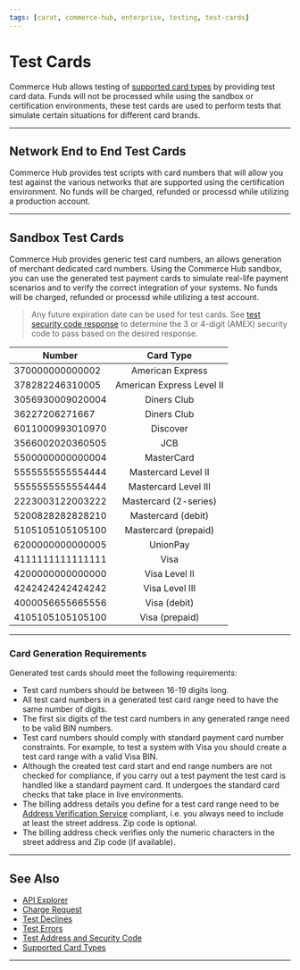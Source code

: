 ```yaml
---
tags: [carat, commerce-hub, enterprise, testing, test-cards]
---
```


# Test Cards

Commerce Hub allows testing of [supported card types](?path=docs/Resources/Master-Data/Card-Type.md) by providing test card data. Funds will not be processed while using the sandbox or certification environments, these test cards are used to perform tests that simulate certain situations for different card brands.

---

## Network End to End Test Cards

Commerce Hub provides test scripts with card numbers that will allow you test against the various networks that are supported using the certification environment. No funds will be charged, refunded or processd while utilizing a production account. 

<!-- 
Will our system automatically submit the void on the test card or will the merchant have to manually void the transaction?
Will we support 3-D secure?
Can we simulate payments in another country?
 --> 

---

## Sandbox Test Cards

Commerce Hub provides generic test card numbers, an allows generation of merchant dedicated card numbers. Using the Commerce Hub sandbox, you can use the generated test payment cards to simulate real-life payment scenarios and to verify the correct integration of your systems. No funds will be charged, refunded or processd while utilizing a test account. 


<!-- theme: info -->
>Any future expiration date can be used for test cards. See [test security code response](?path=docs/Resources/Guides/Testing/Test-Address-Security.md) to determine the 3 or 4-digit (AMEX) security code to pass based on the desired response.

| Number | Card Type |
| -------- | :--: |
| 370000000000002 |American Express |
| 378282246310005 |	American Express Level II |
| 3056930009020004 |	Diners Club |
| 36227206271667 |	Diners Club |
| 6011000993010970 |Discover |
| 3566002020360505 |	JCB |
| 5500000000000004 | MasterCard |
| 5555555555554444 |	Mastercard Level II |
| 5555555555554444 |	Mastercard Level III |
| 2223003122003222 |	Mastercard (2-series) |
| 5200828282828210 |	Mastercard (debit) |
| 5105105105105100 |	Mastercard (prepaid) |
| 6200000000000005 |	UnionPay |
| 4111111111111111 | Visa |
| 4200000000000000 | Visa Level II |
| 4242424242424242 |	Visa Level III |
| 4000056655665556 |	Visa (debit)|
| 4105105105105100 |	Visa (prepaid) |

---

### Card Generation Requirements

Generated test cards should meet the following requirements:

- Test card numbers should be between 16-19 digits long.
- All test card numbers in a generated test card range need to have the same number of digits.
- The first six digits of the test card numbers in any generated range need to be valid BIN numbers.
- Test card numbers should comply with standard payment card number constraints. For example, to test a system with Visa you should create a test card range with a valid Visa BIN.
- Although the created test card start and end range numbers are not checked for compliance, if you carry out a test payment the test card is handled like a standard payment card. It undergoes the standard card checks that take place in live environments.
- The billing address details you define for a test card range need to be [Address Verification Service](?path=docs/Resources/Guides/Fraud/Address-Verification.md) compliant, i.e. you always need to include at least the street address. Zip code is optional.
- The billing address check verifies only the numeric characters in the street address and Zip code (if available).


<!-- theme: info -->
<!-- https://docs.adyen.com/development-resources/test-cards/create-test-cards -->

---

## See Also

- [API Explorer](../api/?type=post&path=/payments/v1/charges)
- [Charge Request](path?=docs/Resources/API-Documents/Payments/Charges.md)
- [Test Declines](?path=docs/Resources/Guides/Testing/Test-Declines.md)
- [Test Errors](?path=docs/Resources/Guides/Testing/Test-Errors.md)
- [Test Address and Security Code](?path=docs/Resources/Guides/Testing/Test-Address-Security.md)
- [Supported Card Types](?path=docs/Resources/Master-Data/Card-Type.md)

---
